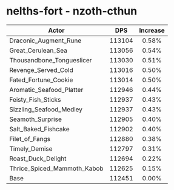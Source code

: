 # nelths-fort - nzoth-cthun
| Actor | DPS | Increase |
|---|:---:|:---:|
|Draconic_Augment_Rune|113104|0.58%|
|Great_Cerulean_Sea|113056|0.54%|
|Thousandbone_Tongueslicer|113030|0.51%|
|Revenge_Served_Cold|113016|0.50%|
|Fated_Fortune_Cookie|113014|0.50%|
|Aromatic_Seafood_Platter|112946|0.44%|
|Feisty_Fish_Sticks|112937|0.43%|
|Sizzling_Seafood_Medley|112937|0.43%|
|Seamoth_Surprise|112905|0.40%|
|Salt_Baked_Fishcake|112902|0.40%|
|Filet_of_Fangs|112880|0.38%|
|Timely_Demise|112797|0.31%|
|Roast_Duck_Delight|112694|0.22%|
|Thrice_Spiced_Mammoth_Kabob|112625|0.15%|
|Base|112451|0.00%|

